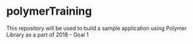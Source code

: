 # polymerTraining
This repository will be used to build a sample application using Polymer Library as a part of 2018 - Goal 1
